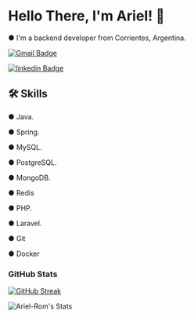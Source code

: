 
# Hello There, I'm Ariel! 👋

● I'm a backend developer from Corrientes, Argentina.


[![Gmail Badge](https://img.shields.io/badge/-AugusNorAr@Gmail.com-c14438?style=social&logo=Gmail&logoColor=red&link=mailto:AugusNorAr@gmail.com)](mailto:AugusNorAr@Gmail.com) 

[![linkedin Badge](https://img.shields.io/badge/Linkedin:%20Ariel%20Romero-0A66C2?style=for-the-social&logo=linkedin&logoColor=white)](https://www.linkedin.com/in/arielrom/)

## 🛠 Skills
● Java.

● Spring.

● MySQL.

● PostgreSQL.

● MongoDB.

● Redis

● PHP.

● Laravel.

● Git

● Docker

### GitHub Stats

[![GitHub Streak](https://github-readme-streak-stats.herokuapp.com?user=Ariel-Rom&theme=tokyonight&hide_border=true&date_format=%5BY%20%5DM%20j)](https://git.io/streak-stats)

![Ariel-Rom's Stats](https://github-readme-stats.vercel.app/api?username=Ariel-Rom&theme=tokyonight&show_icons=true&hide_border=true&count_private=true)


